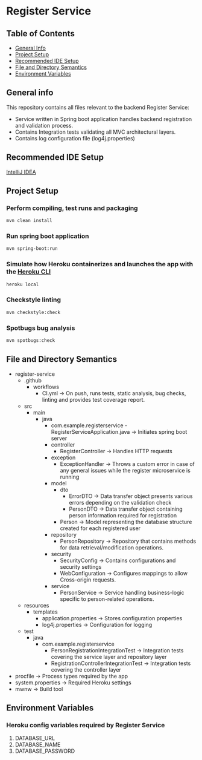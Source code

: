 # Register Service

## Table of Contents
* [General Info](#general-info)
* [Project Setup](#project-setup)
* [Recommended IDE Setup](#recommended-ide-setup)
* [File and Directory Semantics](#file-and-directory-semantics)
* [Environment Variables](#environment-variables)

## General info
This repository contains all files relevant to the backend Register Service:
* Service written in Spring boot application handles backend registration and validation process.
* Contains Integration tests validating all MVC architectural layers.
* Contains log configuration file (log4j.properties)

## Recommended IDE Setup
[IntelliJ IDEA](https://www.jetbrains.com/idea/)

## Project Setup

### Perform compiling, test runs and packaging
```sh
mvn clean install
```

### Run spring boot application 

```sh
mvn spring-boot:run
```

### Simulate how Heroku containerizes and launches the app with the [Heroku CLI](https://devcenter.heroku.com/articles/heroku-cli)
```sh
heroku local
```

### Checkstyle linting
```sh
mvn checkstyle:check
```

### Spotbugs bug analysis

```sh
mvn spotbugs:check
```

## File and Directory Semantics
- register-service
  - .github
    - workflows
      - CI.yml -> On push, runs tests, static analysis, bug checks, linting and provides test coverage report.
  - src
    - main
      - java
        - com.example.registerservice
              - RegisterServiceApplication.java -> Initiates spring boot server
        - controller
          - RegisterController -> Handles HTTP requests
        - exception 
          - ExceptionHandler -> Throws a custom error in case of any general issues while the register microservice is running
        - model
          - dto
            - ErrorDTO -> Data transfer object presents various errors depending on the validation check
            - PersonDTO -> Data transfer object containing person information required for registration
          - Person -> Model representing the database structure created for each registered user
        - repository 
          - PersonRepository -> Repository that contains methods for data retrieval/modification operations.
        - security
          - SecurityConfig -> Contains configurations and security settings
          - WebConfiguration -> Configures mappings to allow Cross-origin requests.
        - service
          - PersonService -> Service handling business-logic specific to person-related operations.
   - resources
     - templates
       - application.properties -> Stores configuration properties
       - log4j.properties -> Configuration for logging
  - test
    - java
      - com.example.registerservice
        - PersonRegistrationIntegrationTest -> Integration tests covering the service layer and repository layer
        - RegistrationControllerIntegrationTest -> Integration tests covering the controller layer
- procfile -> Process types required by the app
- system.properties -> Required Heroku settings
- mwnw -> Build tool       

## Environment Variables
### Heroku config variables required by Register Service
1. DATABASE_URL
2. DATABASE_NAME
3. DATABASE_PASSWORD
